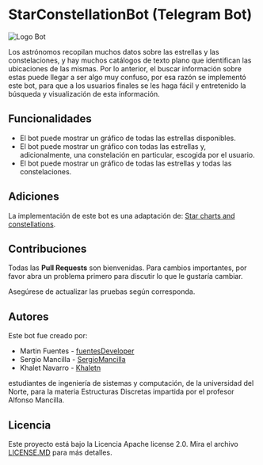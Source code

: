 # StarConstellationBot (Telegram Bot)

![Logo Bot](https://raw.githubusercontent.com/fuentesDeveloper/Telegram_Bot_Stars/develop/files/StarConstellationBot_Photo.png)

Los astrónomos recopilan muchos datos sobre las estrellas y las constelaciones, y hay muchos catálogos de texto plano que identifican las ubicaciones de las mismas. Por lo anterior, el buscar información sobre estas puede llegar a ser algo muy confuso, por esa razón se implementó este bot, para que a los usuarios finales se les haga fácil y entretenido la búsqueda y visualización de esta información.

## Funcionalidades
- El bot puede mostrar un gráfico de todas las estrellas disponibles.
- El bot puede mostrar un gráfico con todas las estrellas y, adicionalmente, una constelación en particular, escogida por el usuario.
- El bot puede mostrar un gráfico de todas las estrellas y todas las constelaciones.

## Adiciones
La implementación de este bot es una adaptación de: [Star charts and constellations](http://nifty.stanford.edu/2009/reid-starmap/starmap.html).

## Contribuciones
Todas las **Pull Requests** son bienvenidas. Para cambios importantes, por favor abra un problema primero para discutir lo que le gustaría cambiar.

Asegúrese de actualizar las pruebas según corresponda.

## Autores
Este bot fue creado por: 
- Martin Fuentes - [fuentesDeveloper](https://github.com/fuentesDeveloper)
- Sergio Mancilla - [SergioMancilla](https://github.com/SergioMancilla)
- Khalet Navarro - [Khaletn](https://github.com/Khaletn)

estudiantes de ingeniería de sistemas y computación, de la universidad del Norte, para la materia Estructuras Discretas impartida por el profesor Alfonso Mancilla.

## Licencia 

Este proyecto está bajo la Licencia Apache license 2.0. Mira el archivo [LICENSE.MD](https://github.com/fuentesDeveloper/Telegram_Bot_Stars/blob/master/LICENSE.MD) para más detalles.
